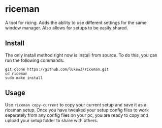 # riceman
A tool for ricing. Adds the ability to use different settings for the same window manager. Also allows for setups to be easily shared.

## Install
The only install method right now is install from source. To do this, you can run the following commands:
```
git clone https://github.com/lukew3/riceman.git
cd riceman
sudo make install
```

## Usage
Use `riceman copy-current` to copy your current setup and save it as a riceman setup. Once you have tweaked your setup config files to work seperately from any config files on your pc, you are ready to copy and upload your setup folder to share with others.
